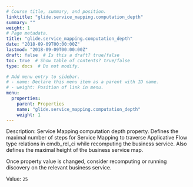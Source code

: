 ```yaml
---
# Course title, summary, and position.
linktitle: "glide.service_mapping.computation_depth"
summary: ""
weight: 1
# Page metadata.
title: "glide.service_mapping.computation_depth"
date: "2018-09-09T00:00:00Z"
lastmod: "2018-09-09T00:00:00Z"
draft: false  # Is this a draft? true/false
toc: true  # Show table of contents? true/false
type: docs  # Do not modify.

# Add menu entry to sidebar.
# - name: Declare this menu item as a parent with ID name.
# - weight: Position of link in menu.
menu:
  properties:
    parent: Properties
    name: "glide.service_mapping.computation_depth"
    weight: 1
---
```


Description: Service Mapping computation depth property.
Defines the maximal number of steps for Service Mapping to traverse Applicative Flow type relations in cmdb_rel_ci while recomputing the business service.
Also defines the maximal height of the business service map.

Once property value is changed, consider recomputing or running discovery on the relevant business service.


Value: `25`